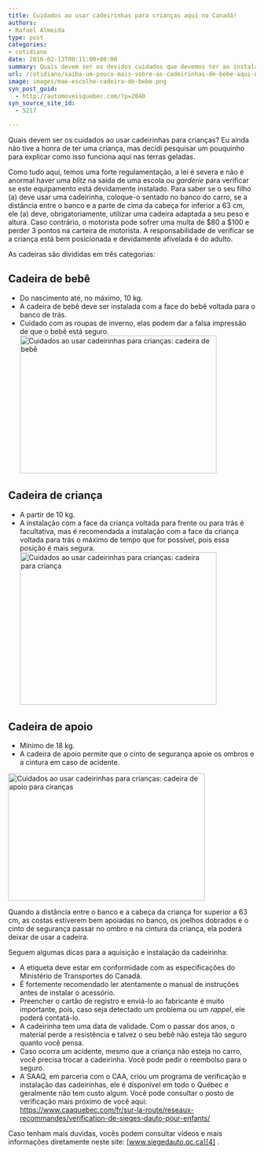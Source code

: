 ```yaml
---
title: Cuidados ao usar cadeirinhas para crianças aqui no Canadá!
authors:
- Rafael Almeida
type: post
categories:
- cotidiano
date: 2016-02-13T00:11:00+00:00
summary: Quais devem ser os devidos cuidados que devemos ter ao instalar e utilizar cadeirinhas para crianças nos carros e o que diz a regulamentação?
url: /cotidiano/saiba-um-pouco-mais-sobre-as-cadeirinhas-de-bebe-aqui-no-canada.html
image: images/mae-escolhe-cadeira-de-bebe.png
syn_post_guid:
  - http://automoveisquebec.com/?p=2040
syn_source_site_id:
  - 5217

---
```

Quais devem ser os cuidados ao usar cadeirinhas para crianças? Eu ainda não tive a honra de ter uma criança, mas decidi pesquisar um pouquinho para explicar como isso funciona aqui nas terras geladas.

Como tudo aqui, temos uma forte regulamentação, a lei é severa e não é anormal haver uma _blitz_ na saída de uma escola ou _garderie_ para verificar se este equipamento está devidamente instalado. Para saber se o seu filho (a) deve usar uma cadeirinha, coloque-o sentado no banco do carro, se a distância entre o banco e a parte de cima da cabeça for inferior a 63 cm, ele (a) deve, obrigatoriamente, utilizar uma cadeira adaptada a seu peso e altura. Caso contrário, o motorista pode sofrer uma multa de $80 a $100 e perder 3 pontos na carteira de motorista. A responsabilidade de verificar se a criança está bem posicionada e devidamente afivelada é do adulto.

As cadeiras são divididas em três categorias:

## Cadeira de bebê

  * Do nascimento até, no máximo, 10 kg.
  * A cadeira de bebê deve ser instalada com a face do bebê voltada para o banco de trás.
  * Cuidado com as roupas de inverno, elas podem dar a falsa impressão de que o bebê está seguro.
    [<img class="alignnone" src="http://automoveisquebec.com/wp-content/uploads/2016/02/sieges-autos-enfant-voiture.jpg" alt="Cuidados ao usar cadeirinhas para crianças: cadeira de bebê" width="400" height="280" />][1]

## Cadeira de criança

  * A partir de 10 kg.
  * A instalação com a face da criança voltada para frente ou para trás é facultativa, mas é recomendada a instalação com a face da criança voltada para trás o máximo de tempo que for possível, pois essa posição é mais segura.[<img class="alignnone" src="http://automoveisquebec.com/wp-content/uploads/2016/02/ORPHEA_77626.jpg" alt="Cuidados ao usar cadeirinhas para crianças: cadeira para criança" width="400" height="310" />][2]

## Cadeira de apoio

  * Mínimo de 18 kg.
  * A cadeira de apoio permite que o cinto de segurança apoie os ombros e a cintura em caso de acidente.

[<img class="alignnone" src="http://automoveisquebec.com/wp-content/uploads/2016/02/Cq5damweb12801280.jpg" alt="Cuidados ao usar cadeirinhas para crianças: cadeira de apoio para ciranças" width="400" height="259" />][3]

Quando a distância entre o banco e a cabeça da criança for superior a 63 cm, as costas estiverem bem apoiadas no banco, os joelhos dobrados e o cinto de segurança passar no ombro e na cintura da criança, ela poderá deixar de usar a cadeira.

Seguem algumas dicas para a aquisição e instalação da cadeirinha:

  * A etiqueta deve estar em conformidade com as especificações do Ministério de Transportes do Canadá.
  * É fortemente recomendado ler atentamente o manual de instruções antes de instalar o acessório.
  * Preencher o cartão de registro e enviá-lo ao fabricante é muito importante, pois, caso seja detectado um problema ou um _rappel_, ele poderá contatá-lo.
  * A cadeirinha tem uma data de validade. Com o passar dos anos, o material perde a resistência e talvez o seu bebê não esteja tão seguro quanto você pensa.
  * Caso ocorra um acidente, mesmo que a criança não esteja no carro, você precisa trocar a cadeirinha. Você pode pedir o reembolso para o seguro.
  * A SAAQ, em parceria com o CAA, criou um programa de verificação e instalação das cadeirinhas, ele é disponível em todo o Québec e geralmente não tem custo algum. Você pode consultar o posto de verificação mais próximo de você aqui: <https://www.caaquebec.com/fr/sur-la-route/reseaux-recommandes/verification-de-sieges-dauto-pour-enfants/>

Caso tenham mais duvidas, vocês podem consultar vídeos e mais informações diretamente neste site: [www.siegedauto.qc.ca][4] .

 [1]: http://automoveisquebec.com/wp-content/uploads/2016/02/sieges-autos-enfant-voiture.jpg
 [2]: http://automoveisquebec.com/wp-content/uploads/2016/02/ORPHEA_77626.jpg
 [3]: http://automoveisquebec.com/wp-content/uploads/2016/02/Cq5damweb12801280.jpg
 [4]: http://www.siegedauto.qc.ca/